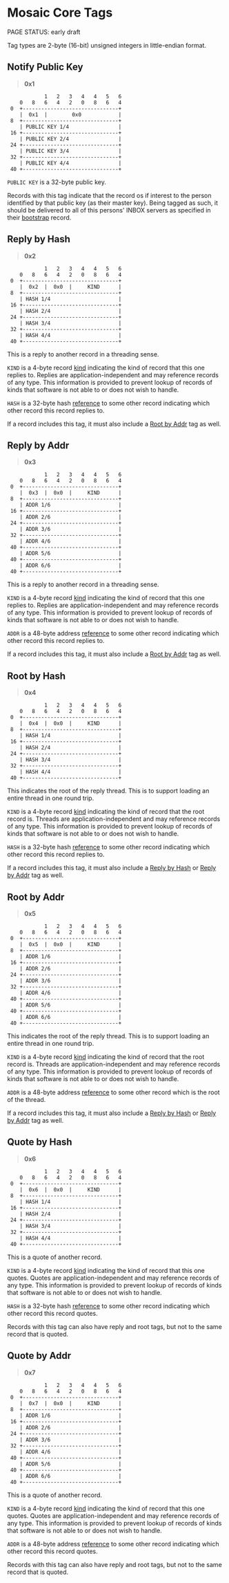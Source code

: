 # Mosaic Core Tags

<status>PAGE STATUS: early draft</status>

Tag types are 2-byte (16-bit) unsigned integers in little-endian format.

## Notify Public Key

> **0x1**

```text
            1   2   3   4   4   5   6
    0   8   6   4   2   0   8   6   4
 0  +-------------------------------+
    |  0x1  |        0x0            |
 8  +-------------------------------+
    | PUBLIC KEY 1/4                |
 16 +-------------------------------+
    | PUBLIC KEY 2/4                |
 24 +-------------------------------+
    | PUBLIC KEY 3/4                |
 32 +-------------------------------+
    | PUBLIC KEY 4/4                |
 40 +-------------------------------+
```

`PUBLIC KEY` is a 32-byte public key.

Records with this tag indicate that the record os if interest to the
person identified by that public key (as their master key).  Being tagged
as such, it should be delivered to all of this persons' INBOX servers as
specified in their [bootstrap](bootstrap.md) record.

## Reply by Hash

> **0x2**

```text
            1   2   3   4   4   5   6
    0   8   6   4   2   0   8   6   4
 0  +-------------------------------+
    |  0x2  |  0x0  |     KIND      |
 8  +-------------------------------+
    | HASH 1/4                      |
 16 +-------------------------------+
    | HASH 2/4                      |
 24 +-------------------------------+
    | HASH 3/4                      |
 32 +-------------------------------+
    | HASH 4/4                      |
 40 +-------------------------------+
```

This is a reply to another record in a threading sense.

`KIND` is a 4-byte record [kind](kinds.md) indicating the kind of record
that this one replies to. Replies are application-independent and may
reference records of any type. This information is provided to prevent
lookup of records of kinds that software is not able to or does not wish
to handle.

`HASH` is a 32-byte hash [reference](reference.md) to some other record
indicating which other record this record replies to.

If a record includes this tag, it must also include a
[Root by Addr](#root-by-addr) tag as well.

## Reply by Addr

> **0x3**

```text
            1   2   3   4   4   5   6
    0   8   6   4   2   0   8   6   4
 0  +-------------------------------+
    |  0x3  |  0x0  |     KIND      |
 8  +-------------------------------+
    | ADDR 1/6                      |
 16 +-------------------------------+
    | ADDR 2/6                      |
 24 +-------------------------------+
    | ADDR 3/6                      |
 32 +-------------------------------+
    | ADDR 4/6                      |
 40 +-------------------------------+
    | ADDR 5/6                      |
 40 +-------------------------------+
    | ADDR 6/6                      |
 40 +-------------------------------+
```

This is a reply to another record in a threading sense.

`KIND` is a 4-byte record [kind](kinds.md) indicating the kind of record
that this one replies to. Replies are application-independent and may
reference records of any type. This information is provided to prevent
lookup of records of kinds that software is not able to or does not wish
to handle.

`ADDR` is a 48-byte address [reference](reference.md) to some other
record indicating which other record this record replies to.

If a record includes this tag, it must also include a
[Root by Addr](#root-by-addr) tag as well.

## Root by Hash

> **0x4**

```text
            1   2   3   4   4   5   6
    0   8   6   4   2   0   8   6   4
 0  +-------------------------------+
    |  0x4  |  0x0  |     KIND      |
 8  +-------------------------------+
    | HASH 1/4                      |
 16 +-------------------------------+
    | HASH 2/4                      |
 24 +-------------------------------+
    | HASH 3/4                      |
 32 +-------------------------------+
    | HASH 4/4                      |
 40 +-------------------------------+
```

This indicates the root of the reply thread. This is to support loading
an entire thread in one round trip.

`KIND` is a 4-byte record [kind](kinds.md) indicating the kind of record
that the root record is. Threads are application-independent and may
reference records of any type. This information is provided to prevent
lookup of records of kinds that software is not able to or does not wish
to handle.

`HASH` is a 32-byte hash [reference](reference.md) to some other record
indicating which other record this record replies to.

If a record includes this tag, it must also include a
[Reply by Hash](#reply-by-hash) or [Reply by Addr](#reply-by-addr) tag
as well.

## Root by Addr

> **0x5**

```text
            1   2   3   4   4   5   6
    0   8   6   4   2   0   8   6   4
 0  +-------------------------------+
    |  0x5  |  0x0  |     KIND      |
 8  +-------------------------------+
    | ADDR 1/6                      |
 16 +-------------------------------+
    | ADDR 2/6                      |
 24 +-------------------------------+
    | ADDR 3/6                      |
 32 +-------------------------------+
    | ADDR 4/6                      |
 40 +-------------------------------+
    | ADDR 5/6                      |
 40 +-------------------------------+
    | ADDR 6/6                      |
 40 +-------------------------------+
```

This indicates the root of the reply thread. This is to support loading
an entire thread in one round trip.

`KIND` is a 4-byte record [kind](kinds.md) indicating the kind of record
that the root record is. Threads are application-independent and may
reference records of any type. This information is provided to prevent
lookup of records of kinds that software is not able to or does not wish
to handle.

`ADDR` is a 48-byte address [reference](reference.md) to some other
record which is the root of the thread.

If a record includes this tag, it must also include a
[Reply by Hash](#reply-by-hash) or [Reply by Addr](#reply-by-addr) tag
as well.

## Quote by Hash

> **0x6**

```text
            1   2   3   4   4   5   6
    0   8   6   4   2   0   8   6   4
 0  +-------------------------------+
    |  0x6  |  0x0  |     KIND      |
 8  +-------------------------------+
    | HASH 1/4                      |
 16 +-------------------------------+
    | HASH 2/4                      |
 24 +-------------------------------+
    | HASH 3/4                      |
 32 +-------------------------------+
    | HASH 4/4                      |
 40 +-------------------------------+
```

This is a quote of another record.

`KIND` is a 4-byte record [kind](kinds.md) indicating the kind of record
that this one quotes. Quotes are application-independent and may
reference records of any type. This information is provided to prevent
lookup of records of kinds that software is not able to or does not wish
to handle.

`HASH` is a 32-byte hash [reference](reference.md) to some other record
indicating which other record this record quotes.

Records with this tag can also have reply and root tags, but not to the
same record that is quoted.

## Quote by Addr

> **0x7**

```text
            1   2   3   4   4   5   6
    0   8   6   4   2   0   8   6   4
 0  +-------------------------------+
    |  0x7  |  0x0  |     KIND      |
 8  +-------------------------------+
    | ADDR 1/6                      |
 16 +-------------------------------+
    | ADDR 2/6                      |
 24 +-------------------------------+
    | ADDR 3/6                      |
 32 +-------------------------------+
    | ADDR 4/6                      |
 40 +-------------------------------+
    | ADDR 5/6                      |
 40 +-------------------------------+
    | ADDR 6/6                      |
 40 +-------------------------------+
```

This is a quote of another record.

`KIND` is a 4-byte record [kind](kinds.md) indicating the kind of record
that this one quotes. Quotes are application-independent and may
reference records of any type. This information is provided to prevent
lookup of records of kinds that software is not able to or does not wish
to handle.

`ADDR` is a 48-byte address [reference](reference.md) to some other
record indicating which other record this record quotes.

Records with this tag can also have reply and root tags, but not to the
same record that is quoted.
